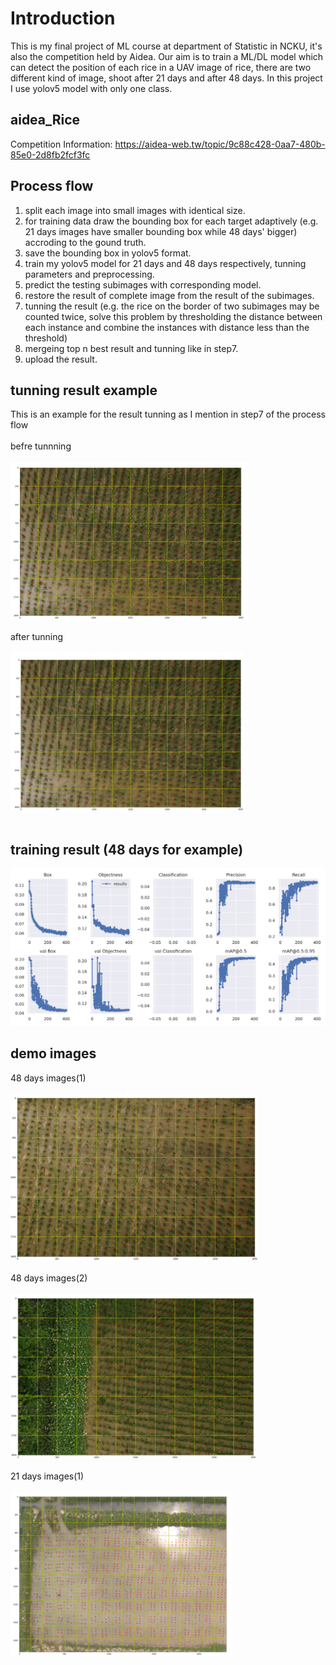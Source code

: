 # Introduction
This is my final project of ML course at department of Statistic in NCKU, it's also the competition held by Aidea. Our aim is to train a ML/DL model which can detect the position of each rice in a UAV image of rice, there are two different kind of image, shoot after 21 days and after 48 days. In this project I use yolov5 model with only one class.

## aidea_Rice
Competition Information: https://aidea-web.tw/topic/9c88c428-0aa7-480b-85e0-2d8fb2fcf3fc

## Process flow
1. split each image into small images with identical size.
2. for training data draw the bounding box for each target adaptively (e.g. 21 days images have smaller bounding box while 48 days' bigger) accroding to the gound truth.
3. save the bounding box in yolov5 format.
4. train my yolov5 model for 21 days and 48 days respectively, tunning parameters and preprocessing.
5. predict the testing subimages with corresponding model.
6. restore the result of complete image from the result of the subimages.
7. tunning the result (e.g. the rice on the border of two subimages may be counted twice, solve this problem by thresholding the distance between each instance and combine the instances with distance less than the threshold)
8. mergeing top n best result and tunning like in step7. 
9. upload the result.

## tunning result example
This is an example for the result tunning as I mention in step7 of the process flow <br></br>
befre tunnning <br></br>
![image4](./result_images/recount.png) <br></br>
after tunning <br></br>
![image5](./result_images/recount_clean.png) <br></br>

## training result (48 days for example)
![image6](./result_images/result_48.png)

## demo images
48 days images(1) <br></br>
![image1](./result_images/result1.png) <br></br>
48 days images(2) <br></br>
![image2](./result_images/result2.png) <br></br>
21 days images(1) <br></br>
![image3](./result_images/result3.png) <br></br>
